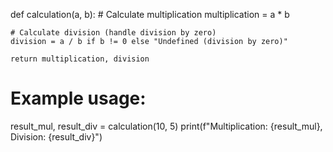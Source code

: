 def calculation(a, b):
    # Calculate multiplication
    multiplication = a * b
    
    # Calculate division (handle division by zero)
    division = a / b if b != 0 else "Undefined (division by zero)"
    
    return multiplication, division

# Example usage:
result_mul, result_div = calculation(10, 5)
print(f"Multiplication: {result_mul}, Division: {result_div}")

